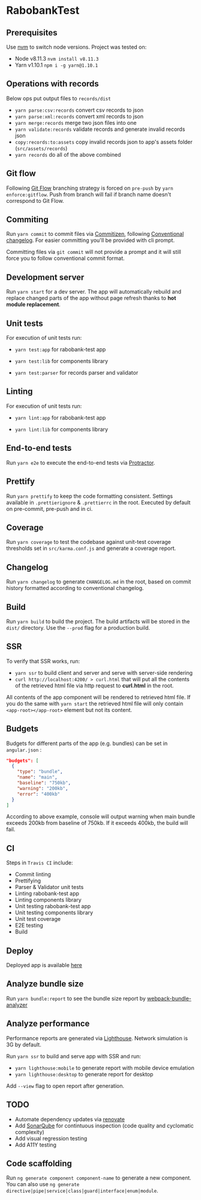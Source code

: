 # RabobankTest

## Prerequisites

Use [nvm](https://github.com/creationix/nvm) to switch node versions. Project was tested on:

- Node v8.11.3 `nvm install v8.11.3`
- Yarn v1.10.1 `npm i -g yarn@1.10.1`

## Operations with records

Below ops put output files to `records/dist`

- `yarn parse:csv:records` convert csv records to json
- `yarn parse:xml:records` convert xml records to json
- `yarn merge:records` merge two json files into one
- `yarn validate:records` validate records and generate invalid records json
- `copy:records:to:assets` copy invalid records json to app's assets folder (`src/assets/records`)
- `yarn records` do all of the above combined

## Git flow

Following [Git Flow](https://nvie.com/posts/a-successful-git-branching-model/) branching strategy is forced
on `pre-push` by `yarn enforce:gitflow`. Push from branch will fail if branch name doesn't correspond to Git Flow.

## Commiting

Run `yarn commit` to commit files via [Commitizen](https://github.com/commitizen/cz-cli),
following [Conventional changelog](https://github.com/conventional-changelog/conventional-changelog).
For easier committing you'll be provided with cli prompt.

Committing files via `git commit` will not provide a prompt and it will still force you to follow conventional commit format.

## Development server

Run `yarn start` for a dev server. The app will automatically rebuild and replace changed parts of the app without page refresh thanks to **hot module replacement**.

## Unit tests

For execution of unit tests run:

- `yarn test:app` for rabobank-test app

- `yarn test:lib` for components library

- `yarn test:parser` for records parser and validator

## Linting

For execution of unit tests run:

- `yarn lint:app` for rabobank-test app

- `yarn lint:lib` for components library

## End-to-end tests

Run `yarn e2e` to execute the end-to-end tests via [Protractor](http://www.protractortest.org/).

## Prettify

Run `yarn prettify` to keep the code formatting consistent. Settings available in `.prettierignore` & `.prettierrc` in the root.
Executed by default on pre-commit, pre-push and in ci.

## Coverage

Run `yarn coverage` to test the codebase against unit-test coverage thresholds set in `src/karma.conf.js` and generate a coverage report.

## Changelog

Run `yarn changelog` to generate `CHANGELOG.md` in the root, based on commit history formatted according to conventional changelog.

## Build

Run `yarn build` to build the project. The build artifacts will be stored in the `dist/` directory. Use the `--prod` flag for a production build.

## SSR

To verify that SSR works, run:

- `yarn ssr` to build client and server and serve with server-side rendering
- `curl http://localhost:4200/ > curl.html` that will put all the contents of the retrieved html file via http request to **curl.html** in the root.

All contents of the app component will be rendered to retrieved html file. If you do the same with `yarn start` the retrieved html file will only contain `<app-root></app-root>` element but not its content.

## Budgets

Budgets for different parts of the app (e.g. bundles) can be set in `angular.json` :

```json
"budgets": [
  {
    "type": "bundle",
    "name": "main",
    "baseline": "750kb",
    "warning": "200kb",
    "error": "400kb"
  }
]
```

According to above example, console will output warning when main bundle exceeds 200kb from baseline of 750kb. If it exceeds 400kb, the build will fail.

## CI

Steps in `Travis CI` include:

- Commit linting
- Prettifying
- Parser & Validator unit tests
- Linting rabobank-test app
- Linting components library
- Unit testing rabobank-test app
- Unit testing components library
- Unit test coverage
- E2E testing
- Build

## Deploy

Deployed app is available [here](https://nongrata081.github.io/rabobank-test/)

## Analyze bundle size

Run `yarn bundle:report` to see the bundle size report by [webpack-bundle-analyzer](https://github.com/webpack-contrib/webpack-bundle-analyzer)

## Analyze performance

Performance reports are generated via [Lighthouse](https://github.com/GoogleChrome/lighthouse). Network simulation is 3G by default.

Run `yarn ssr` to build and serve app with SSR and run:

- `yarn lighthouse:mobile` to generate report with mobile device emulation
- `yarn lighthouse:desktop` to generate report for desktop

Add `--view` flag to open report after generation.

## TODO

- Automate dependency updates via [renovate](https://github.com/renovatebot/renovate)
- Add [SonarQube](https://github.com/SonarSource/sonarqube) for contintuous inspection (code quality and cyclomatic complexity)
- Add visual regression testing
- Add A11Y testing

## Code scaffolding

Run `ng generate component component-name` to generate a new component. You can also use `ng generate directive|pipe|service|class|guard|interface|enum|module`.
